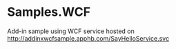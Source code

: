 # Samples.WCF

Add-in sample using  WCF service hosted on http://addinxwcfsample.apphb.com/SayHelloService.svc 
